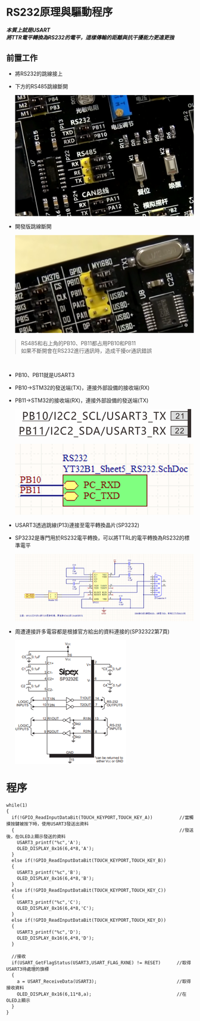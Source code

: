 # RS232原理與驅動程序

***本質上就是USART***<br>
***將TTR電平轉換為RS232的電平，這樣傳輸的距離與抗干擾能力更遠更強***


## 前置工作

* 將RS232的跳線接上
* 下方的RS485跳線斷開

  ![image](https://github.com/hamster-allen/STM32_Learn/blob/master/DAY_0212/RS232_picture/RS232%E8%B7%B3%E7%B7%9A.png)

* 開發版跳線斷開

  ![image](https://github.com/hamster-allen/STM32_Learn/blob/master/DAY_0212/RS232_picture/%E5%8F%B3%E4%B8%8A%E6%96%B9PB10_PB11%E8%B7%B3%E7%B7%9A.png)

> RS485和右上角的PB10、PB11都占用PB10和PB11<br>
> 如果不斷開會在RS232進行通訊時，造成干擾or通訊錯誤<br>

<br>

* PB10、PB11就是USART3
* PB10->STM32的發送端(TX)，連接外部設備的接收端(RX)
* PB11->STM32的接收端(RX)，連接外部設備的發送端(TX)

  ![image](https://github.com/hamster-allen/STM32_Learn/blob/master/DAY_0212/RS232_picture/PB10_PB11%E7%AD%89%E6%96%BCUSART3.png)

  ![image](https://github.com/hamster-allen/STM32_Learn/blob/master/DAY_0212/RS232_picture/PB10_PB11%E6%8E%A5%E5%88%B0PC_RXD_PCTXD.png)


* USART3透過跳線(P13)連接至電平轉換晶片(SP3232)
* SP3232是專門用於RS232電平轉換，可以將TTRL的電平轉換為RS232的標準電平

  ![image](https://github.com/hamster-allen/STM32_Learn/blob/master/DAY_0212/RS232_picture/3-RS232%E6%8E%A5%E5%8F%A3.png)

* 周遭連接許多電容都是根據官方給出的資料連接的(SP32322第7頁)
  
  ![image](https://github.com/hamster-allen/STM32_Learn/blob/master/DAY_0212/RS232_picture/SP3232_Datasheet_P7.png)


# 程序


```
while(1)
{
  if(!GPIO_ReadInputDataBit(TOUCH_KEYPORT,TOUCH_KEY_A))          //當觸摸按鍵被按下時，使用USART3發送出資料
  {                                                              //發送後，在OLED上顯示發送的資料
    USART3_printf("%c",'A');
    OLED_DISPLAY_8x16(6,4*8,'A');
  }
  else if(!GPIO_ReadInputDataBit(TOUCH_KEYPORT,TOUCH_KEY_B))
  {
    USART3_printf("%c",'B');
    OLED_DISPLAY_8x16(6,4*8,'B');
  }	
  else if(!GPIO_ReadInputDataBit(TOUCH_KEYPORT,TOUCH_KEY_C))
  {
    USART3_printf("%c",'C');
    OLED_DISPLAY_8x16(6,4*8,'C');
  }
  else if(!GPIO_ReadInputDataBit(TOUCH_KEYPORT,TOUCH_KEY_D))
  {
    USART3_printf("%c",'D');
    OLED_DISPLAY_8x16(6,4*8,'D');
  }

  //接收
  if(USART_GetFlagStatus(USART3,USART_FLAG_RXNE) != RESET)      //取得USART3待處理的旗標
  {
    a = USART_ReceiveData(USART3);                              //取得接收資料
    OLED_DISPLAY_8x16(6,11*8,a);                                //在OLED上顯示
  }
}
```
































